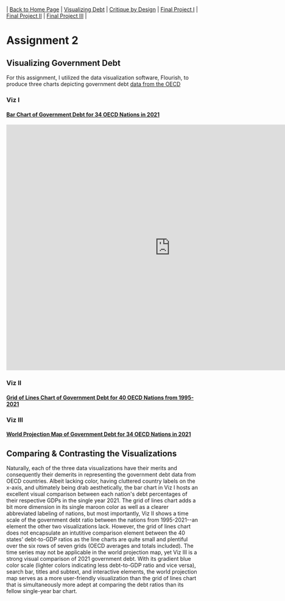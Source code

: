 | [Back to Home Page](https://ecardina.github.io/Data-Viz-Portfolio-Cardinal/) | [Visualizing Debt](https://ecardina.github.io/Data-Viz-Portfolio-Cardinal/visualizing-government-debt) | [Critique by Design](https://ecardina.github.io/Data-Viz-Portfolio-Cardinal/critique-by-design) | [Final Project I](https://ecardina.github.io/Data-Viz-Portfolio-Cardinal/final-project-part-one) | [Final Project II](https://ecardina.github.io/Data-Viz-Portfolio-Cardinal/final-project-part-two) | [Final Project III](https://ecardina.github.io/Data-Viz-Portfolio-Cardinal/final-project-part-three) |

# Assignment 2
## Visualizing Government Debt
For this assignment, I utilized the data visualization software, Flourish, to produce three charts depicting government debt [data from the OECD](https://data.oecd.org/gga/general-government-debt.htm)

### Viz I 
#### [Bar Chart of Government Debt for 34 OECD Nations in 2021](https://data.oecd.org/chart/6XUQ)
<iframe src="https://data.oecd.org/chart/6XUD" width="860" height="645" style="border: 0" mozallowfullscreen="true" webkitallowfullscreen="true" allowfullscreen="true"><a href="https://data.oecd.org/chart/6XUD" target="_blank">OECD Chart: General government debt, Total, % of GDP, Annual, 2021</a></iframe>

### Viz II 
#### [Grid of Lines Chart of Government Debt for 40 OECD Nations from 1995-2021](https://public.flourish.studio/visualisation/12578286/)
<div class="flourish-embed flourish-chart" data-src="visualisation/12578286"><script src="https://public.flourish.studio/resources/embed.js"></script></div>

### Viz III
#### [World Projection Map of Government Debt for 34 OECD Nations in 2021](https://public.flourish.studio/visualisation/12598564/)
<div class="flourish-embed flourish-map" data-src="visualisation/12598564"><script src="https://public.flourish.studio/resources/embed.js"></script></div>

## Comparing & Contrasting the Visualizations
Naturally, each of the three data visualizations have their merits and consequently their demerits in representing the government debt data from OECD countries. Albeit lacking color, having cluttered country labels on the x-axis, and ultimately being drab aesthetically, the bar chart in Viz I hosts an excellent visual comparison between each nation's debt percentages of their respective GDPs in the single year 2021. The grid of lines chart adds a bit more dimension in its single maroon color as well as a clearer abbreviated labeling of nations, but most importantly, Viz II shows a time scale of the government debt ratio between the nations from 1995-2021--an element the other two visualizations lack. However, the grid of lines chart does not encapsulate an intutitive comparison element between the 40 states' debt-to-GDP ratios as the line charts are quite small and plentiful over the six rows of seven grids (OECD averages and totals included). The time series may not be applicable in the world projection map, yet Viz III is a strong visual comparison of 2021 government debt. With its gradient blue color scale (lighter colors indicating less debt-to-GDP ratio and vice versa), search bar, titles and subtext, and interactive elements, the world projection map serves as a more user-friendly visualization than the grid of lines chart that is simultaneously more adept at comparing the debt ratios than its fellow single-year bar chart.
